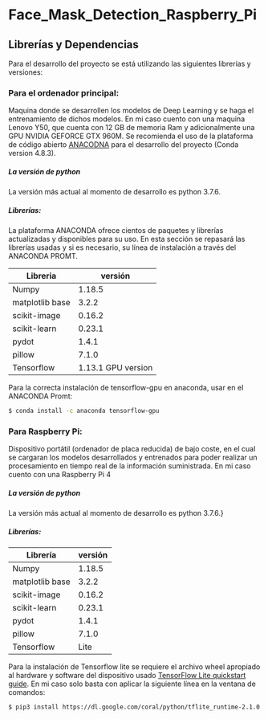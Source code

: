# Face_Mask_Detection_Raspberry_Pi

## Librerías y Dependencias
Para el desarrollo del proyecto se está utilizando las siguientes librerías y versiones:
### Para el ordenador principal:
Maquina donde se desarrollen los modelos de Deep Learning y se haga el entrenamiento de dichos modelos.
En mi caso cuento con una maquina Lenovo Y50, que cuenta con 12 GB de memoria Ram y adicionalmente una GPU NVIDIA GEFORCE GTX 960M.
Se recomienda el uso de la plataforma de código abierto [ANACODNA](https://www.anaconda.com/products/individual) para el desarrollo del proyecto (Conda version 4.8.3).
##### La versión de python 
La versión más actual al momento de desarrollo es python 3.7.6.
##### Librerías:
La plataforma ANACONDA ofrece cientos de paquetes y librerías actualizadas y disponibles para su uso. En esta sección se repasará las librerías usadas y si es necesario, su línea de instalación a través del ANACONDA PROMT.


| Libreria | versión |
| ------ | ------ |
| Numpy | 1.18.5 |
| matplotlib base | 3.2.2 |
| scikit-image | 0.16.2 |
| scikit-learn | 0.23.1|
| pydot| 1.4.1 |
| pillow | 7.1.0 |
| Tensorflow | 1.13.1 GPU version |

Para la correcta instalación de tensorflow-gpu en anaconda, usar en el ANACONDA Promt:
```sh
$ conda install -c anaconda tensorflow-gpu
```


### Para Raspberry Pi:

Dispositivo portátil (ordenador de placa reducida) de bajo coste, en el cual se cargaran los modelos desarrollados y entrenados para poder realizar un procesamiento en tiempo real de la información suministrada.
En mi caso cuento con una Raspberry Pi 4
##### La versión de python 
La versión más actual al momento de desarrollo es python 3.7.6.}
##### Librerías:


| Librería | versión |
| ------ | ------ |
| Numpy | 1.18.5 |
| matplotlib base | 3.2.2 |
| scikit-image | 0.16.2 |
| scikit-learn | 0.23.1|
| pydot| 1.4.1 |
| pillow | 7.1.0 |
| Tensorflow | Lite |

Para la instalación de Tensorflow lite se requiere el archivo wheel apropiado al hardware y software del dispositivo usado [TensorFlow Lite quickstart guide](https://www.tensorflow.org/lite/guide/python). 
En mi caso solo basta con aplicar la siguiente línea en la ventana de comandos:
```sh
$ pip3 install https://dl.google.com/coral/python/tflite_runtime-2.1.0.post1-cp37-cp37m-linux_armv7l.whl
```
